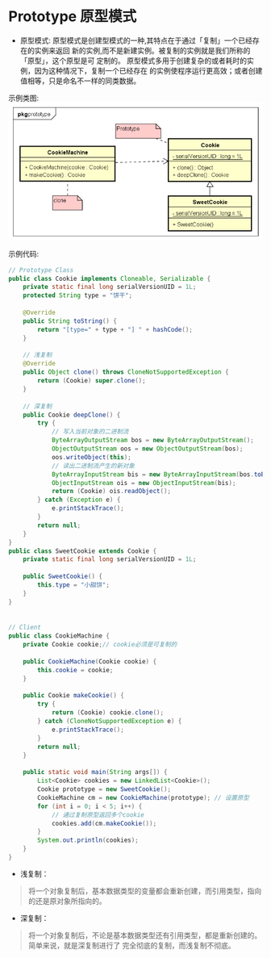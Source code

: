 # Prototype 原型模式

- 原型模式:
原型模式是创建型模式的一种,其特点在于通过「复制」一个已经存在的实例来返回
新的实例,而不是新建实例。被复制的实例就是我们所称的「原型」，这个原型是可
定制的。
原型模式多用于创建复杂的或者耗时的实例，因为这种情况下，复制一个已经存在
的实例使程序运行更高效；或者创建值相等，只是命名不一样的同类数据。


示例类图:
![SimpleFactory](images/6.Prototype_uml.png)

示例代码:
```java
// Prototype Class
public class Cookie implements Cloneable, Serializable {
	private static final long serialVersionUID = 1L;
	protected String type = "饼干";

	@Override
	public String toString() {
		return "[type=" + type + "] " + hashCode();
	}

	// 浅复制
	@Override
	public Object clone() throws CloneNotSupportedException {
		return (Cookie) super.clone();
	}

	// 深复制
	public Cookie deepClone() {
		try {
			// 写入当前对象的二进制流
			ByteArrayOutputStream bos = new ByteArrayOutputStream();
			ObjectOutputStream oos = new ObjectOutputStream(bos);
			oos.writeObject(this);
			// 读出二进制流产生的新对象
			ByteArrayInputStream bis = new ByteArrayInputStream(bos.toByteArray());
			ObjectInputStream ois = new ObjectInputStream(bis);
			return (Cookie) ois.readObject();
		} catch (Exception e) {
			e.printStackTrace();
		}
		return null;
	}
}
public class SweetCookie extends Cookie {
	private static final long serialVersionUID = 1L;

	public SweetCookie() {
		this.type = "小甜饼";
	}
}


// Client
public class CookieMachine {
	private Cookie cookie;// cookie必须是可复制的

	public CookieMachine(Cookie cookie) {
		this.cookie = cookie;
	}

	public Cookie makeCookie() {
		try {
			return (Cookie) cookie.clone();
		} catch (CloneNotSupportedException e) {
			e.printStackTrace();
		}
		return null;
	}

	public static void main(String args[]) {
		List<Cookie> cookies = new LinkedList<Cookie>();
		Cookie prototype = new SweetCookie();
		CookieMachine cm = new CookieMachine(prototype); // 设置原型
		for (int i = 0; i < 5; i++) {
			// 通过复制原型返回多个cookie
			cookies.add(cm.makeCookie());
		}
		System.out.println(cookies);
	}
}

```

- 浅复制：
> 将一个对象复制后，基本数据类型的变量都会重新创建，而引用类型，指向的还是原对象所指向的。
- 深复制：
> 将一个对象复制后，不论是基本数据类型还有引用类型，都是重新创建的。简单来说，就是深复制进行了
完全彻底的复制，而浅复制不彻底。